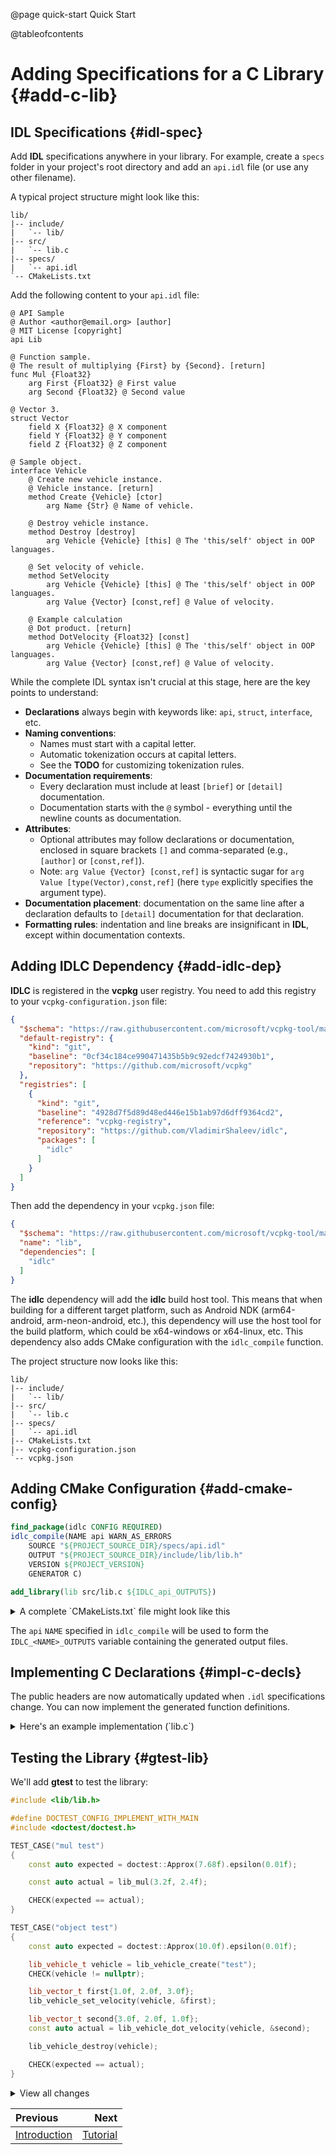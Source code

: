 @page quick-start Quick Start

@tableofcontents

# Adding Specifications for a C Library {#add-c-lib}

## IDL Specifications {#idl-spec}

Add **IDL** specifications anywhere in your library. For example, create a `specs` folder in your project's root directory and add an `api.idl` file (or use any other filename).

A typical project structure might look like this:

```
lib/
|-- include/
|   `-- lib/
|-- src/
|   `-- lib.c
|-- specs/
|   `-- api.idl
`-- CMakeLists.txt
```

Add the following content to your `api.idl` file:

```
@ API Sample
@ Author <author@email.org> [author]
@ MIT License [copyright]
api Lib

@ Function sample.
@ The result of multiplying {First} by {Second}. [return]
func Mul {Float32}
    arg First {Float32} @ First value
    arg Second {Float32} @ Second value

@ Vector 3.
struct Vector
    field X {Float32} @ X component
    field Y {Float32} @ Y component
    field Z {Float32} @ Z component

@ Sample object.
interface Vehicle
    @ Create new vehicle instance.
    @ Vehicle instance. [return]
    method Create {Vehicle} [ctor]
        arg Name {Str} @ Name of vehicle.

    @ Destroy vehicle instance.
    method Destroy [destroy]
        arg Vehicle {Vehicle} [this] @ The 'this/self' object in OOP languages.

    @ Set velocity of vehicle.
    method SetVelocity
        arg Vehicle {Vehicle} [this] @ The 'this/self' object in OOP languages.
        arg Value {Vector} [const,ref] @ Value of velocity.

    @ Example calculation
    @ Dot product. [return]
    method DotVelocity {Float32} [const]
        arg Vehicle {Vehicle} [this] @ The 'this/self' object in OOP languages.
        arg Value {Vector} [const,ref] @ Value of velocity.
```

While the complete IDL syntax isn't crucial at this stage, here are the key points to understand:
- **Declarations** always begin with keywords like: `api`, `struct`, `interface`, etc.
- **Naming conventions**:
  * Names must start with a capital letter.
  * Automatic tokenization occurs at capital letters.
  * See the **TODO** for customizing tokenization rules.
- **Documentation requirements**:
  * Every declaration must include at least `[brief]` or `[detail]` documentation.
  * Documentation starts with the `@` symbol - everything until the newline counts as documentation.
- **Attributes**:
  * Optional attributes may follow declarations or documentation, enclosed in square brackets `[]` and comma-separated (e.g., `[author]` or `[const,ref]`).
  * Note: `arg Value {Vector} [const,ref]` is syntactic sugar for `arg Value [type(Vector),const,ref]` (here `type` explicitly specifies the argument type).
- **Documentation placement**: documentation on the same line after a declaration defaults to `[detail]` documentation for that declaration.
- **Formatting rules**: indentation and line breaks are insignificant in **IDL**, except within documentation contexts.

## Adding IDLC Dependency {#add-idlc-dep}

**IDLC** is registered in the **vcpkg** user registry. You need to add this registry to your `vcpkg-configuration.json` file:

```json
{
  "$schema": "https://raw.githubusercontent.com/microsoft/vcpkg-tool/main/docs/vcpkg-configuration.schema.json",
  "default-registry": {
    "kind": "git",
    "baseline": "0cf34c184ce990471435b5b9c92edcf7424930b1",
    "repository": "https://github.com/microsoft/vcpkg"
  },
  "registries": [
    {
      "kind": "git",
      "baseline": "4928d7f5d89d48ed446e15b1ab97d6dff9364cd2",
      "reference": "vcpkg-registry",
      "repository": "https://github.com/VladimirShaleev/idlc",
      "packages": [
        "idlc"
      ]
    }
  ]
}
```

Then add the dependency in your `vcpkg.json` file:

```json
{
  "$schema": "https://raw.githubusercontent.com/microsoft/vcpkg-tool/main/docs/vcpkg.schema.json",
  "name": "lib",
  "dependencies": [
    "idlc"
  ]
}
```

The **idlc** dependency will add the **idlc** build host tool. This means that when building for a different target platform, such as Android NDK (arm64-android, arm-neon-android, etc.), this dependency will use the host tool for the build platform, which could be x64-windows or x64-linux, etc. This dependency also adds CMake configuration with the `idlc_compile` function.

The project structure now looks like this:

```
lib/
|-- include/
|   `-- lib/
|-- src/
|   `-- lib.c
|-- specs/
|   `-- api.idl
|-- CMakeLists.txt
|-- vcpkg-configuration.json
`-- vcpkg.json
```

## Adding CMake Configuration {#add-cmake-config}

```cmake
find_package(idlc CONFIG REQUIRED)
idlc_compile(NAME api WARN_AS_ERRORS
    SOURCE "${PROJECT_SOURCE_DIR}/specs/api.idl"
    OUTPUT "${PROJECT_SOURCE_DIR}/include/lib/lib.h"
    VERSION ${PROJECT_VERSION}
    GENERATOR C)

add_library(lib src/lib.c ${IDLC_api_OUTPUTS})
```

<details>
<summary>A complete `CMakeLists.txt` file might look like this</summary>

```cmake
cmake_minimum_required(VERSION 3.16)

# Pass CMAKE_TOOLCHAIN_FILE as a parameter -DCMAKE_TOOLCHAIN_FILE
# when configuring or add CMAKE_TOOLCHAIN_FILE to CMakePresets.json
if(NOT DEFINED CMAKE_TOOLCHAIN_FILE AND DEFINED ENV{VCPKG_ROOT})
    set(CMAKE_TOOLCHAIN_FILE "$ENV{VCPKG_ROOT}/scripts/buildsystems/vcpkg.cmake" CACHE STRING "Vcpkg toolchain file")
endif()

project(lib VERSION 1.0.0 LANGUAGES C)

option(LIB_MSVC_DYNAMIC_RUNTIME "Link dynamic runtime library instead of static" OFF)

find_package(idlc CONFIG REQUIRED)
idlc_compile(NAME api WARN_AS_ERRORS
    SOURCE "${PROJECT_SOURCE_DIR}/specs/api.idl"
    OUTPUT "${PROJECT_SOURCE_DIR}/include/lib/lib.h"
    VERSION ${PROJECT_VERSION}
    GENERATOR C)

add_library(lib src/lib.c ${IDLC_api_OUTPUTS})
target_include_directories(lib PUBLIC
    $<BUILD_INTERFACE:${PROJECT_SOURCE_DIR}/include>
    $<INSTALL_INTERFACE:include>)
set_target_properties(lib PROPERTIES
    CXX_STANDARD_REQUIRED ON
    CXX_EXTENSIONS OFF
    POSITION_INDEPENDENT_CODE ON
    WINDOWS_EXPORT_ALL_SYMBOLS OFF)
if(BUILD_SHARED_LIBS)
    set_target_properties(lib PROPERTIES VERSION ${PROJECT_VERSION} SOVERSION ${PROJECT_VERSION_MAJOR})
    set_target_properties(lib PROPERTIES CXX_VISIBILITY_PRESET hidden VISIBILITY_INLINES_HIDDEN ON)
else()
    target_compile_definitions(lib PUBLIC LIB_STATIC_BUILD)
endif()
if(MSVC)
    if(LIB_MSVC_DYNAMIC_RUNTIME)
        set_target_properties(lib PROPERTIES MSVC_RUNTIME_LIBRARY "MultiThreaded$<$<CONFIG:Debug>:Debug>DLL")
    else()
        set_target_properties(lib PROPERTIES MSVC_RUNTIME_LIBRARY "MultiThreaded$<$<CONFIG:Debug>:Debug>")
    endif()
endif()
```
</details>

The `api` `NAME` specified in `idlc_compile` will be used to form the `IDLC_<NAME>_OUTPUTS` variable containing the generated output files.

## Implementing C Declarations {#impl-c-decls}

The public headers are now automatically updated when `.idl` specifications change. You can now implement the generated function definitions.

<details>
<summary>Here's an example implementation (`lib.c`)</summary>

```c
#include "lib/lib.h"

#include <stdlib.h>
#include <string.h>
#include <assert.h>

#define NAME_LENGHT 256

struct _lib_vehicle
{
    char name[NAME_LENGHT];
    lib_vector_t velocity;
};

lib_float32_t lib_mul(lib_float32_t first, lib_float32_t second)
{
    return first * second;
}

lib_vehicle_t lib_vehicle_create(lib_utf8_t name)
{
    lib_vehicle_t instance = (lib_vehicle_t)malloc(sizeof(struct _lib_vehicle));
    memset(instance, 0, sizeof(struct _lib_vehicle));
    strncpy_s(instance->name, NAME_LENGHT, name, strlen(name));
    return instance;
}

void lib_vehicle_destroy(lib_vehicle_t vehicle)
{
    if (vehicle)
    {
        free(vehicle);
    }
}

void lib_vehicle_set_velocity(lib_vehicle_t vehicle, const lib_vector_t *value)
{
    assert(vehicle);
    assert(value);
    vehicle->velocity = *value;
}

lib_float32_t lib_vehicle_dot_velocity(lib_vehicle_t vehicle, const lib_vector_t *value)
{
    assert(vehicle);
    const lib_vector_t *vec = &vehicle->velocity;
    return vec->x * value->x + vec->y * value->y + vec->z * value->z;
}
```
</details>

## Testing the Library {#gtest-lib}

We'll add **gtest** to test the library:

```cpp
#include <lib/lib.h>

#define DOCTEST_CONFIG_IMPLEMENT_WITH_MAIN
#include <doctest/doctest.h>

TEST_CASE("mul test")
{
    const auto expected = doctest::Approx(7.68f).epsilon(0.01f);

    const auto actual = lib_mul(3.2f, 2.4f);

    CHECK(expected == actual);
}

TEST_CASE("object test")
{
    const auto expected = doctest::Approx(10.0f).epsilon(0.01f);

    lib_vehicle_t vehicle = lib_vehicle_create("test");
    CHECK(vehicle != nullptr);

    lib_vector_t first{1.0f, 2.0f, 3.0f};
    lib_vehicle_set_velocity(vehicle, &first);

    lib_vector_t second{3.0f, 2.0f, 1.0f};
    const auto actual = lib_vehicle_dot_velocity(vehicle, &second);

    lib_vehicle_destroy(vehicle);

    CHECK(expected == actual);
}
```

<details>
<summary>View all changes</summary>

Current project structure:

```
lib/
|-- cmake/
|   `-- lib-config.cmake.in
|-- include/
|   `-- lib/
|       |-- lib-version.h
|       |-- lib-platform.h
|       |-- lib-types.h
|       `-- lib.h
|-- src/
|   `-- lib.c
|-- tests/
|   |-- CMakeLists.txt
|   `-- tests.cpp
|-- specs/
|   `-- api.idl
|-- CMakeLists.txt
|-- vcpkg-configuration.json
`-- vcpkg.json
```

Contents of `./CMakeLists.txt` (including **install** target):

```cmake
cmake_minimum_required(VERSION 3.16)

# Pass CMAKE_TOOLCHAIN_FILE as a parameter -DCMAKE_TOOLCHAIN_FILE
# when configuring or add CMAKE_TOOLCHAIN_FILE to CMakePresets.json
if(NOT DEFINED CMAKE_TOOLCHAIN_FILE AND DEFINED ENV{VCPKG_ROOT})
    set(CMAKE_TOOLCHAIN_FILE "$ENV{VCPKG_ROOT}/scripts/buildsystems/vcpkg.cmake" CACHE STRING "Vcpkg toolchain file")
endif()

option(LIB_BUILD_TESTS "Build tests" ON)
if(LIB_BUILD_TESTS)
    list(APPEND VCPKG_MANIFEST_FEATURES "tests")
endif()

project(lib VERSION 1.0.0 LANGUAGES C CXX)

option(LIB_MSVC_DYNAMIC_RUNTIME "Link dynamic runtime library instead of static" OFF)
option(LIB_ENABLE_INSTALL "Enable installation" ON)

find_package(idlc CONFIG REQUIRED)
idlc_compile(NAME api WARN_AS_ERRORS
    SOURCE "${PROJECT_SOURCE_DIR}/specs/api.idl"
    OUTPUT "${PROJECT_SOURCE_DIR}/include/lib/lib.h"
    VERSION ${PROJECT_VERSION}
    GENERATOR C)

add_library(lib src/lib.c ${IDLC_api_OUTPUTS})
add_library(lib::lib ALIAS lib)
target_include_directories(lib PUBLIC
    $<BUILD_INTERFACE:${PROJECT_SOURCE_DIR}/include>
    $<INSTALL_INTERFACE:include>)
set_target_properties(lib PROPERTIES
    CXX_STANDARD_REQUIRED ON
    CXX_EXTENSIONS OFF
    POSITION_INDEPENDENT_CODE ON
    WINDOWS_EXPORT_ALL_SYMBOLS OFF)
if(BUILD_SHARED_LIBS)
    set_target_properties(lib PROPERTIES VERSION ${PROJECT_VERSION} SOVERSION ${PROJECT_VERSION_MAJOR})
    set_target_properties(lib PROPERTIES CXX_VISIBILITY_PRESET hidden VISIBILITY_INLINES_HIDDEN ON)
else()
    target_compile_definitions(lib PUBLIC LIB_STATIC_BUILD)
endif()
if(MSVC)
    if(LIB_MSVC_DYNAMIC_RUNTIME)
        set_target_properties(lib PROPERTIES MSVC_RUNTIME_LIBRARY "MultiThreaded$<$<CONFIG:Debug>:Debug>DLL")
    else()
        set_target_properties(lib PROPERTIES MSVC_RUNTIME_LIBRARY "MultiThreaded$<$<CONFIG:Debug>:Debug>")
    endif()
endif()

if(LIB_BUILD_TESTS)
    include(CTest)
    add_subdirectory(tests)
endif()

if(LIB_ENABLE_INSTALL)
    include(CMakePackageConfigHelpers)
    include(GNUInstallDirs)
    configure_package_config_file(
        "${CMAKE_CURRENT_SOURCE_DIR}/cmake/${PROJECT_NAME}-config.cmake.in" 
        "${PROJECT_BINARY_DIR}/${PROJECT_NAME}-config.cmake"
        INSTALL_DESTINATION "${CMAKE_INSTALL_DATADIR}/cmake/${PROJECT_NAME}"
        NO_SET_AND_CHECK_MACRO
        NO_CHECK_REQUIRED_COMPONENTS_MACRO)

    write_basic_package_version_file(${PROJECT_NAME}-config-version.cmake
        VERSION ${PROJECT_VERSION}
        COMPATIBILITY SameMajorVersion)

    install(TARGETS ${PROJECT_NAME} EXPORT ${PROJECT_NAME}-targets)
    install(EXPORT ${PROJECT_NAME}-targets 
        DESTINATION "${CMAKE_INSTALL_DATADIR}/cmake/${PROJECT_NAME}"
        NAMESPACE ${PROJECT_NAME}::)
    install(
        FILES
            "${PROJECT_BINARY_DIR}/${PROJECT_NAME}-config-version.cmake"
            "${PROJECT_BINARY_DIR}/${PROJECT_NAME}-config.cmake"
        DESTINATION ${CMAKE_INSTALL_DATADIR}/cmake/${PROJECT_NAME})
    install(DIRECTORY include/ DESTINATION include)
endif()
```

Contents of `./cmake/lib-config.cmake.in`:


```cmake
@PACKAGE_INIT@
include("${CMAKE_CURRENT_LIST_DIR}/@PROJECT_NAME@-targets.cmake")
```

Contents of `./tests/CMakeLists.txt`:

```cmake
enable_testing()

find_package(GTest CONFIG REQUIRED)

add_executable(lib-tests tests.cpp)
target_link_libraries(lib-tests PRIVATE lib::lib)
target_link_libraries(lib-tests PRIVATE doctest::doctest)
target_compile_features(lib-tests PRIVATE cxx_std_20)
set_target_properties(lib-tests PROPERTIES
    CXX_STANDARD_REQUIRED ON
    CXX_EXTENSIONS OFF
    POSITION_INDEPENDENT_CODE ON
    WINDOWS_EXPORT_ALL_SYMBOLS OFF)
if(MSVC)
    if(LIB_MSVC_DYNAMIC_RUNTIME)
        set_target_properties(lib-tests PROPERTIES MSVC_RUNTIME_LIBRARY "MultiThreaded$<$<CONFIG:Debug>:Debug>DLL")
    else()
        set_target_properties(lib-tests PROPERTIES MSVC_RUNTIME_LIBRARY "MultiThreaded$<$<CONFIG:Debug>:Debug>")
    endif()
endif()

include(doctest)
doctest_discover_tests(lib-tests)
```

Contents of `./vcpkg.json`:

```json
{
  "$schema": "https://raw.githubusercontent.com/microsoft/vcpkg-tool/main/docs/vcpkg.schema.json",
  "name": "lib",
  "dependencies": [
    "idlc"
  ],
  "features": {
    "tests": {
      "description": "Build tests",
      "dependencies": [
        "doctest"
      ]
    }
  }
}
```
</details>

<div class="section_buttons">
 
| Previous                   |                      Next |
|:---------------------------|--------------------------:|
| [Introduction](index.html) | [Tutorial](tutorial.html) |
 
</div>
